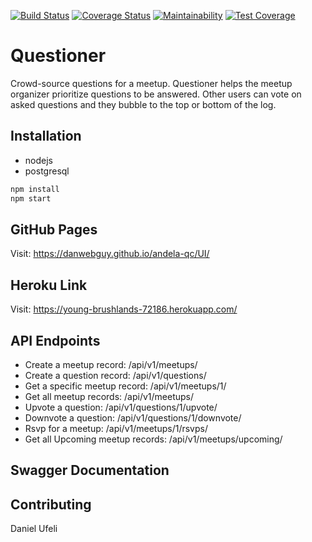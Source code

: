 [![Build Status](https://travis-ci.org/danwebguy/andela-qc.svg?branch=develop)](https://travis-ci.org/danwebguy/andela-qc) [![Coverage Status](https://coveralls.io/repos/github/danwebguy/andela-qc/badge.svg?branch=master)](https://coveralls.io/github/danwebguy/andela-qc?branch=master) [![Maintainability](https://api.codeclimate.com/v1/badges/175125aed77cf978273e/maintainability)](https://codeclimate.com/github/danwebguy/andela-qc/maintainability) [![Test Coverage](https://api.codeclimate.com/v1/badges/175125aed77cf978273e/test_coverage)](https://codeclimate.com/github/danwebguy/andela-qc/test_coverage)

# Questioner

Crowd-source questions for a meetup. Questioner helps the meetup organizer prioritize
questions to be answered. Other users can vote on asked questions and they bubble to the top
or bottom of the log.

## Installation

- nodejs
- postgresql


```bash
npm install
npm start
```
## GitHub Pages

Visit: https://danwebguy.github.io/andela-qc/UI/ 

## Heroku Link

Visit: https://young-brushlands-72186.herokuapp.com/

## API Endpoints
- Create a meetup record: /api/v1/meetups/ 
- Create a question record: /api/v1/questions/ 
- Get a specific meetup record: /api/v1/meetups/1/ 
- Get all meetup records: /api/v1/meetups/ 
- Upvote a question: /api/v1/questions/1/upvote/ 
- Downvote a question: /api/v1/questions/1/downvote/ 
- Rsvp for a meetup: /api/v1/meetups/1/rsvps/ 
- Get all Upcoming meetup records: /api/v1/meetups/upcoming/ 

## Swagger Documentation

## Contributing
Daniel Ufeli
